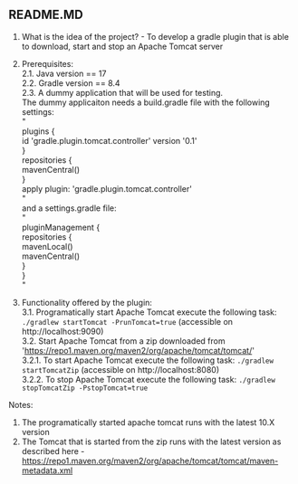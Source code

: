 README.MD
-------

1. What is the idea of the project?  - To develop a gradle plugin that is able to download, start and stop an Apache Tomcat server  
  
2. Prerequisites:  
2.1. Java version == 17  
2.2. Gradle version == 8.4  
2.3. A dummy application that will be used for testing.  
The dummy applicaiton needs a build.gradle file with the following settings:  
"  
plugins {  
    id 'gradle.plugin.tomcat.controller' version '0.1'  
}  
repositories {  
    mavenCentral()  
}  
apply plugin: 'gradle.plugin.tomcat.controller'  
"  
and a settings.gradle file:  
"  
pluginManagement {  
    repositories {  
        mavenLocal()  
        mavenCentral()  
    }  
}  
"  
  
3. Functionality offered by the plugin:  
3.1. Programatically start Apache Tomcat execute the following task: `./gradlew startTomcat -PrunTomcat=true` (accessible on http://localhost:9090)  
3.2. Start Apache Tomcat from a zip downloaded from 'https://repo1.maven.org/maven2/org/apache/tomcat/tomcat/'  
3.2.1. To start Apache Tomcat execute the following task: `./gradlew startTomcatZip` (accessible on http://localhost:8080)  
3.2.2. To stop Apache Tomcat execute the following task: `./gradlew stopTomcatZip -PstopTomcat=true`  
  
  
Notes:  
1. The programatically started apache tomcat runs with the latest 10.X version  
2. The Tomcat that is started from the zip runs with the latest version as described here - https://repo1.maven.org/maven2/org/apache/tomcat/tomcat/maven-metadata.xml  
